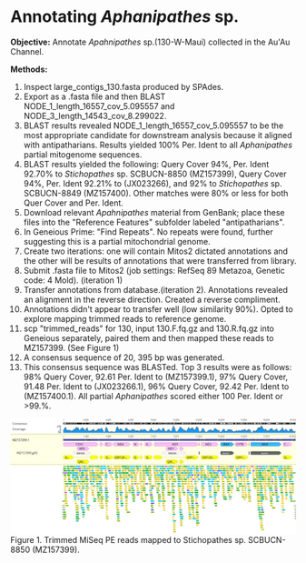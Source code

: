 
# Annotating *Aphanipathes* sp. 

**Objective:** Annotate *Apahnipathes* sp.(130-W-Maui) collected in the Au'Au Channel.

**Methods:**

1. Inspect large_contigs_130.fasta produced by SPAdes.
2. Export as a .fasta file and then BLAST NODE_1_length_16557_cov_5.095557 and NODE_3_length_14543_cov_8.299022.
3. BLAST results revealed NODE_1_length_16557_cov_5.095557 to be the most appropriate candidate for downstream analysis because it aligned with antipatharians. Results yielded 100% Per. Ident to all *Aphanipathes* partial mitogenome sequences.
4. BLAST results yielded the following: Query Cover 94%, Per. Ident 92.70% to *Stichopathes* sp. SCBUCN-8850 (MZ157399), Query Cover 94%, Per. Ident 92.21% to (JX023266), and 92% to *Stichopathes* sp. SCBUCN-8849 (MZ157400). Other matches were 80% or less for both Quer Cover and Per. Ident.
5. Download relevant *Apahnipathes* material from GenBank; place these files into the "Reference Features" subfolder labeled "antipatharians".
6. In Geneious Prime: "Find Repeats". No repeats were found, further suggesting this is a partial mitochondrial genome.
7. Create two iterations: one will contain Mitos2 dictated annotations and the other will be results of annotations that were transferred from library.
8. Submit .fasta file to Mitos2 (job settings: RefSeq 89 Metazoa, Genetic code: 4 Mold). (iteration 1)
9. Transfer annotations from database.(iteration 2). Annotations revealed an alignment in the reverse direction. Created a reverse compliment.
10. Annotations didn't appear to transfer well (low similarity 90%). Opted to explore mapping trimmed reads to reference genome.
11. scp "trimmed_reads" for 130, input 130.F.fq.gz and 130.R.fq.gz into Geneious separately, paired them and then mapped these reads to MZ157399. (See Figure 1)
12. A consensus sequence of 20, 395 bp was generated.
13. This consensus sequence was BLASTed. Top 3 results were as follows: 98% Query Cover, 92.61 Per. Ident to (MZ157399.1), 97% Query Cover, 91.48 Per. Ident to (JX023266.1), 96% Query Cover, 92.42 Per. Ident to (MZ157400.1). All partial *Aphanipathes* scored either 100 Per. Ident or >99.%.

![Mapped reads](Mapped_to_reference.jpg)
Figure 1. Trimmed MiSeq PE reads mapped to Stichopathes sp. SCBUCN-8850 (MZ157399).   